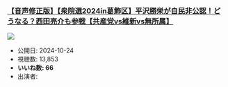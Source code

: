 ### [【音声修正版】【衆院選2024in葛飾区】平沢勝栄が自民非公認！どうなる？西田亮介も参戦【共産党vs維新vs無所属】](https://www.youtube.com/watch?v=kYUaQvDia-4)
[![](https://img.youtube.com/vi/kYUaQvDia-4/sddefault.jpg)](https://www.youtube.com/watch?v=kYUaQvDia-4)
-   公開日: 2024-10-24
-   視聴数: 13,853
-   **いいね数: 66**
-   出演者: 
